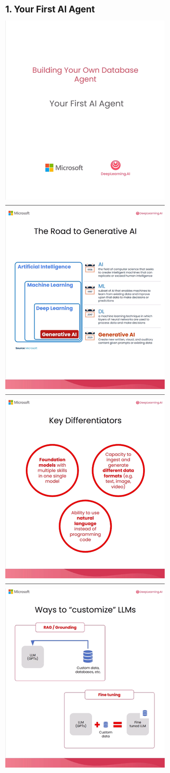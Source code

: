 # 1. Your First AI Agent

![](Slides/videoframe_41063.png)

---

![](Slides/videoframe_61469.png)

---

![](Slides/videoframe_112561.png)

---

![](Slides/videoframe_190708.png)
